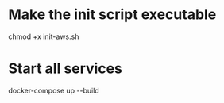 # Make the init script executable
chmod +x init-aws.sh

# Start all services
docker-compose up --build
